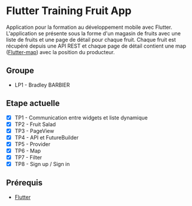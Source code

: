# Flutter Training Fruit App

Application pour la formation au développement mobile avec Flutter.
L'application se présente sous la forme d'un magasin de fruits avec une liste de fruits et une page de détail pour chaque fruit.
Chaque fruit est récupéré depuis une API REST et chaque page de détail contient une map ([Flutter-map](https://pub.dev/packages/flutter_map)) avec la position du producteur.

## Groupe

- LP1 - Bradley BARBIER

## Etape actuelle

- [x] TP1 - Communication entre widgets et liste dynamique
- [x] TP2 - Fruit Salad
- [x] TP3 - PageView
- [x] TP4 - API et FutureBuilder
- [x] TP5 - Provider
- [x] TP6 - Map
- [x] TP7 - Filter
- [x] TP8 - Sign up / Sign in

## Prérequis

- [Flutter](https://flutter.dev/docs/get-started/install)
